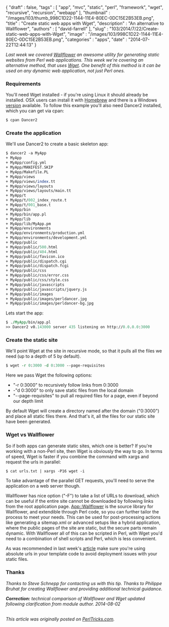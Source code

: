 {
   "draft" : false,
   "tags" : [
      "app",
      "mvc",
      "static",
      "perl",
      "framework",
      "wget",
      "recursive",
      "recursion",
      "webapp"
   ],
   "thumbnail" : "/images/103/thumb_998C1D22-1144-11E4-80EC-0DC15E2B53EB.png",
   "title" : "Create static web apps with Wget",
   "description" : "An alternative to Wallflower",
   "authors" : [
      "david-farrell"
   ],
   "slug" : "103/2014/7/22/Create-static-web-apps-with-Wget",
   "image" : "/images/103/998C1D22-1144-11E4-80EC-0DC15E2B53EB.png",
   "categories" : "apps",
   "date" : "2014-07-22T12:44:13"
}


*Last week we covered [Wallflower](https://metacpan.org/pod/distribution/App-Wallflower/bin/wallflower) an awesome utility for generating static websites from Perl web applications. This week we're covering an alternative method, that uses [Wget](https://en.wikipedia.org/wiki/Wget). One benefit of this method is it can be used on any dynamic web application, not just Perl ones.*

### Requirements

You'll need Wget installed - if you're using Linux it should already be installed. OSX users can install it with [Homebrew](http://brew.sh/) and there is a Windows [version](http://gnuwin32.sourceforge.net/packages/wget.htm) available. To follow this example you'll also need Dancer2 installed, which you can get via cpan:

```perl
$ cpan Dancer2
```

### Create the application

We'll use Dancer2 to create a basic skeleton app:

```perl
$ dancer2 -a MyApp
+ MyApp
+ MyApp/config.yml
+ MyApp/MANIFEST.SKIP
+ MyApp/Makefile.PL
+ MyApp/views
+ MyApp/views/index.tt
+ MyApp/views/layouts
+ MyApp/views/layouts/main.tt
+ MyApp/t
+ MyApp/t/002_index_route.t
+ MyApp/t/001_base.t
+ MyApp/bin
+ MyApp/bin/app.pl
+ MyApp/lib
+ MyApp/lib/MyApp.pm
+ MyApp/environments
+ MyApp/environments/production.yml
+ MyApp/environments/development.yml
+ MyApp/public
+ MyApp/public/500.html
+ MyApp/public/404.html
+ MyApp/public/favicon.ico
+ MyApp/public/dispatch.cgi
+ MyApp/public/dispatch.fcgi
+ MyApp/public/css
+ MyApp/public/css/error.css
+ MyApp/public/css/style.css
+ MyApp/public/javascripts
+ MyApp/public/javascripts/jquery.js
+ MyApp/public/images
+ MyApp/public/images/perldancer.jpg
+ MyApp/public/images/perldancer-bg.jpg
```

Lets start the app:

```perl
$ ./MyApp/bin/app.pl
>> Dancer2 v0.143000 server 435 listening on http://0.0.0.0:3000
```

### Create the static site

We'll point Wget at the site in recursive mode, so that it pulls all the files we need (up to a depth of 5 by default).

```perl
$ wget -r 0:3000 -d 0:3000 --page-requisites
```

Here we pass Wget the following options:

-   "-r 0:3000" to recursively follow links from 0:3000
-   -"d 0:3000" to only save static files from the local domain
-   "--page-requisites" to pull all required files for a page, even if beyond our depth limit

By default Wget will create a directory named after the domain ("0:3000") and place all static files there. And that's it, all the files for our static site have been generated.

### Wget vs Wallflower

So if both apps can generate static sites, which one is better? If you're working with a non-Perl site, then Wget is obviously the way to go. In terms of speed, Wget is faster if you combine the command with xargs and request the urls in parallel:

```perl
$ cat urls.txt | xargs -P16 wget -i
```

To take advantage of the parallel GET requests, you'll need to serve the application on a web server though.

Wallflower has nice option ("-F") to take a list of URLs to download, which can be useful if the entire site cannot be downloaded by following links from the root application page. [App::Wallflower](https://metacpan.org/pod/Wallflower) is the source library for Wallflower, and extendible through Perl code, so you can further tailor the process to meet your needs. This can be used for post-processing actions like generating a sitemap.xml or advanced setups like a hybrid application, where the public pages of the site are static, but the secure parts remain dynamic. With Wallflower all of this can be scripted in Perl, with Wget you'd need to a combination of shell scripts and Perl, which is less convenient.

As was recommended in last week's [article](http://perltricks.com/article/102/2014/7/15/Generate-static-websites-from-dynamic-Perl-web-apps#h3Wallflower%20Tips) make sure you're using absolute urls in your template code to avoid deployment issues with your static files.

### Thanks

*Thanks to Steve Schnepp for contacting us with this tip. Thanks to Philippe Bruhat for creating Wallflower and providing additional technical guidance.*

***Correction:** technical comparison of Wallflower and Wget updated following clarification from module author. 2014-08-02*

\
*This article was originally posted on [PerlTricks.com](http://perltricks.com).*
